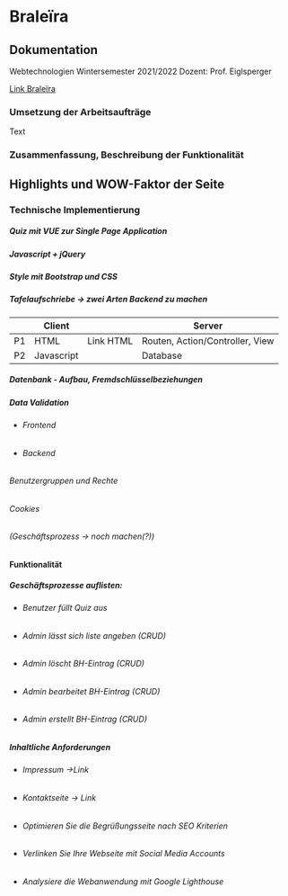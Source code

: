 # Braleïra
##  Dokumentation
 Webtechnologien Wintersemester 2021/2022 
Dozent: Prof. Eiglsperger


[Link Braleïra](https://braleira.herokuapp.com)

### Umsetzung der Arbeitsaufträge
Text

### Zusammenfassung, Beschreibung der Funktionalität
## Highlights und WOW-Faktor der Seite
### Technische Implementierung
##### Quiz mit VUE zur Single Page Application 
##### Javascript + jQuery
##### Style mit Bootstrap und CSS
##### Tafelaufschriebe -> zwei Arten Backend zu machen

| | Client |   | Server |
| -----       |    -----   |          ----- | ----- |
| P1      | HTML   | Link  HTML| Routen, Action/Controller, View  |
| P2   | Javascript |       | Database      |


##### Datenbank - Aufbau, Fremdschlüsselbeziehungen
##### Data Validation
+ ###### Frontend
+ ###### Backend

###### Benutzergruppen und Rechte
###### Cookies
###### (Geschäftsprozess -> noch machen(?))
#### Funktionalität
##### Geschäftsprozesse auflisten:
+ ###### Benutzer füllt Quiz aus
+ ###### Admin lässt sich liste angeben (CRUD)
+ ###### Admin löscht BH-Eintrag (CRUD)
+ ###### Admin bearbeitet BH-Eintrag (CRUD) 
+ ###### Admin erstellt BH-Eintrag (CRUD)
##### Inhaltliche Anforderungen
+ ###### Impressum ->Link
+ ###### Kontaktseite -> Link
+ ###### Optimieren Sie die Begrüßungsseite nach SEO Kriterien 
+ ###### Verlinken Sie Ihre Webseite mit Social Media Accounts
+ ###### Analysiere die Webanwendung mit Google Lighthouse 




